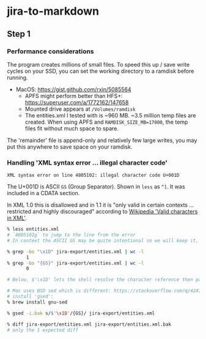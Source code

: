 # jira-to-markdown

## Step 1

### Performance considerations

The program creates millions of small files. To speed this up / save write cycles on your SSD, you can set the working directory to a ramdisk before running.

* MacOS: https://gist.github.com/rxin/5085564
  * APFS might perform better than HFS+: https://superuser.com/a/1772162/147658
  * Mounted drive appears at `/Volumes/ramdisk`
  * The entities.xml I tested with is ~960 MB. ~3.5 million temp files are created. When using APFS and `RAMDISK_SIZE_MB=17000`, the temp files fit without much space to spare.

The 'remainder' file is append-only and relatively few large writes, you may put this
anywhere to save space on your ramdisk.

### Handling 'XML syntax error ... illegal character code'

```
XML syntax error on line 4805102: illegal character code U+001D
```

The U+001D is ASCII `GS` (Group Separator). Shown in `less` as `^]`. It was included in a CDATA section.

In XML 1.0 this is disallowed and in 1.1 it is "only valid in certain contexts ... restricted and highly discouraged" according to [Wikipedia 'Valid characters in XML'](https://en.wikipedia.org/wiki/Valid_characters_in_XML).

```zsh
% less entities.xml
# `4805102g` to jump to the line from the error
# In context the ASCII GS may be quite intentional so we will keep it, replace it with "{GS}"

% grep -bo "\x1D" jira-export/entities.xml | wc -l
       1
% grep -bo "{GS}" jira-export/entities.xml | wc -l
       0

# Below, $'\x1D' lets the shell resolve the character reference then pass through to sed.

# Mac uses BSD sed which is different: https://stackoverflow.com/q/4247068
# install 'gsed':
% brew install gnu-sed

% gsed -i.bak s/$'\x1D'/{GS}/ jira-export/entities.xml

% diff jira-export/entities.xml jira-export/entities.xml.bak
# only the 1 expected diff
 ```